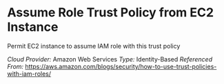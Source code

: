 # Assume Role Trust Policy from EC2 Instance
Permit EC2 instance to assume IAM role with this trust policy

*Cloud Provider:* Amazon Web Services
*Type:* Identity-Based
*Referenced From:* https://aws.amazon.com/blogs/security/how-to-use-trust-policies-with-iam-roles/